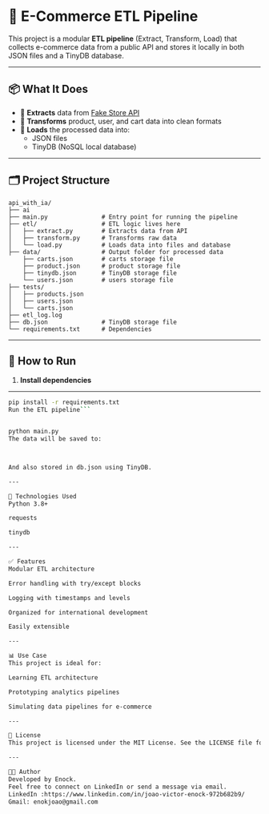 # 🛒 E-Commerce ETL Pipeline

This project is a modular **ETL pipeline** (Extract, Transform, Load) that collects e-commerce data from a public API and stores it locally in both JSON files and a TinyDB database.

---

## 📦 What It Does

- 🔄 **Extracts** data from [Fake Store API](https://fakestoreapi.com/)
- 🧹 **Transforms** product, user, and cart data into clean formats
- 💾 **Loads** the processed data into:
  - JSON files
  - TinyDB (NoSQL local database)

---

## 🗂️ Project Structure

```text
api_with_ia/
├── ai
├── main.py               # Entry point for running the pipeline
├── etl/                  # ETL logic lives here
│   ├── extract.py        # Extracts data from API
│   ├── transform.py      # Transforms raw data
│   └── load.py           # Loads data into files and database
├── data/                 # Output folder for processed data
    ├── carts.json        # carts storage file
    ├── product.json      # product storage file
    ├── tinydb.json       # TinyDB storage file
    └── users.json        # users storage file
├── tests/
│   ├── products.json
│   ├── users.json
│   └── carts.json
├── etl_log.log
├── db.json               # TinyDB storage file
└── requirements.txt      # Dependencies
```
---

## 🚀 How to Run

1. **Install dependencies**

---

```bash
pip install -r requirements.txt
Run the ETL pipeline```


python main.py
The data will be saved to:



And also stored in db.json using TinyDB.

---

🔧 Technologies Used
Python 3.8+

requests

tinydb

---

✅ Features
Modular ETL architecture

Error handling with try/except blocks

Logging with timestamps and levels

Organized for international development

Easily extensible

---

📊 Use Case
This project is ideal for:

Learning ETL architecture

Prototyping analytics pipelines

Simulating data pipelines for e-commerce

---

📝 License
This project is licensed under the MIT License. See the LICENSE file for more details.

---

👨‍💻 Author
Developed by Enock.
Feel free to connect on LinkedIn or send a message via email.
LinkedIn :https://www.linkedin.com/in/joao-victor-enock-972b682b9/
Gmail: enokjoao@gmail.com


